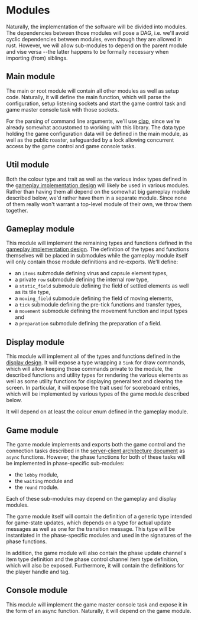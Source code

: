 # Modules

Naturally, the implementation of the software will be divided into modules. The
dependencies between those modules will pose a DAG, i.e. we'll avoid cyclic
dependencies between modules, even though they are allowed in rust. However, we
will allow sub-modules to depend on the parent module and vise versa --the
latter happens to be formally necessary when importing (from) siblings.


## Main module

The main or root module will contain all other modules as well as setup code.
Naturally, it will define the main function, which will parse the configuration,
setup listening sockets and start the game control task and game master console
task with those sockets.

For the parsing of command line arguments, we'll use [clap](https://clap.rs/),
since we're already somewhat accustomed to working with this library. The data
type holding the game configuration data will be defined in the main module, as
well as the public roaster, safeguarded by a lock allowing concurrent access by
the game control and game console tasks.


## Util module

Both the colour type and trait as well as the various index types defined in the
[gameplay implementation design](Gameplay.md) will likely be used in various
modules. Rather than having them all depend on the somewhat big gameplay module
described below, we'd rather have them in a separate module. Since none of them
really won't warrant a top-level module of their own, we throw them together.


## Gameplay module

This module will implement the remaining types and functions defined in the
[gameplay implementation design](Gameplay.md). The definition of the types and
functions themselves will be placed in submodules while the gameplay module
itself will only contain those module definitions and re-exports. We'll define:

 * an `items` submodule defining virus and capsule element types,
 * a private `row` submodule defining the internal row type,
 * a `static_field` submodule defining the field of settled elements as well as
   its tile type,
 * a `moving_field` submodule defining the field of moving elements,
 * a `tick` submodule defining the pre-tick functions and transfer types,
 * a `movement` submodule defining the movement function and input types and
 * a `preparation` submodule defining the preparation of a field.


## Display module

This module will implement all of the types and functions defined in the
[display design](Display.md). It will expose a type wrapping a `Sink` for
draw commands, which will allow keeping those commands private to the module,
the described functions and utility types for rendering the various elements as
well as some utility functions for displaying general text and clearing the
screen. In particular, it will expose the trait used for scoreboard entries,
which will be implemented by various types of the game module described below.

It will depend on at least the colour enum defined in the gameplay module.


## Game module

The game module implements and exports both the game control and the connection
tasks described in the [server-client architecture document](ServerClient.md) as
`async` functions. However, the phase functions for both of these tasks will be
implemented in phase-specific sub-modules:

 * the `lobby` module,
 * the `waiting` module and
 * the `round` module.

Each of these sub-modules may depend on the gameplay and display modules.

The game module itself will contain the definition of a generic type intended
for game-state updates, which depends on a type for actual update messages as
well as one for the transition message. This type will be instantiated in the
phase-specific modules and used in the signatures of the phase functions.

In addition, the game module will also contain the phase update channel's item
type definition and the phase control channel item type definition, which will
also be exposed. Furthermore, it will contain the definitions for the player
handle and tag.


## Console module

This module will implement the game master console task and expose it in the
form of an async function. Naturally, it will depend on the game module.

